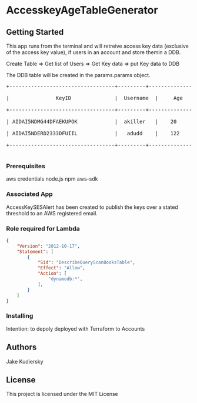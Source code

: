 # AccesskeyAgeTableGenerator

## Getting Started

This app runs from the terminal and will retreive access key data (exclusive of the access key value), if users in an account 
and store themin a DDB.

Create Table => Get list of Users => Get Key data => put Key data to DDB

The DDB table will be created in the params.params object.

<pre>
+----------------------------------+---------+------------------------+----------------+<br />
|               KeyID              |  Username  |     Age             |  Status        |<br />
+----------------------------------+---------+------------------------+----------------+<br />
| AIDAI5NDMG44DFAEKUPOK            |  akiller   |    20               |  Active        |<br />
| AIDAI5NDERD2333DFUIIL            |   adudd    |    122              |  Active        |<br />
+----------------------------------+---------+------------------------+----------------+<br />
</pre>

### Prerequisites

aws credentials
node.js 
npm
aws-sdk

### Associated App

AccessKeySESAlert has been created to publish the keys over a stated threshold to an AWS registered email.

### Role required for Lambda

```json
{
    "Version": "2012-10-17",
    "Statement": [
        {
            "Sid": "DescribeQueryScanBooksTable",
            "Effect": "Allow",
            "Action": [
                "dynamodb:*",
            ],
        }
    ]
}
```

### Installing

Intention: to depoly deployed with Terraform to Accounts


## Authors

Jake Kudiersky

## License

This project is licensed under the MIT License
